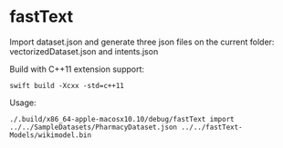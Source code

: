 # fastText

Import dataset.json and generate three json files on the current folder: vectorizedDataset.json and intents.json

Build with C++11 extension support:

    swift build -Xcxx -std=c++11


Usage: 

    ./.build/x86_64-apple-macosx10.10/debug/fastText import ../../SampleDatasets/PharmacyDataset.json ../../fastText-Models/wikimodel.bin


